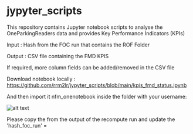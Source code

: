 # jypyter_scripts
This repository contains Jupyter notebook scripts to analyse the OneParkingReaders data and provides Key Performance Indicators (KPIs)

Input :  Hash from the FOC run that contains the ROF Folder

Output : CSV file containing the FMD KPIS

If required, more column fields can be added/removed in the CSV file

Download notebook locally : https://github.com/rrm2lr/jypyter_scripts/blob/main/kpis_fmd_status.ipynb

And then import it nfm_onenotebook inside the folder with your username:

![alt text](image.png)

Please copy the <hash> from the output of the recompute run and update the 'hash_foc_run' = <hash>
